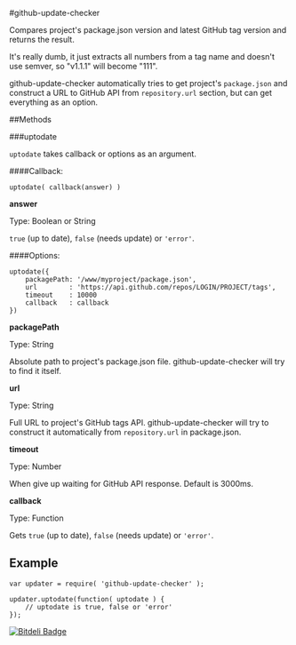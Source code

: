 #github-update-checker

Compares project's package.json version and latest GitHub tag version and returns the result.

It's really dumb, it just extracts all numbers from a tag name and doesn't use semver, so "v1.1.1" will become "111".

github-update-checker automatically tries to get project's `package.json` and construct a URL to GitHub API from `repository.url` section, but can get everything as an option.


##Methods

###uptodate

`uptodate` takes callback or options as an argument.

####Callback:

```
uptodate( callback(answer) )
```

**answer**

Type: Boolean or String

`true` (up to date), `false` (needs update) or `'error'`.


####Options:
```
uptodate({
    packagePath: '/www/myproject/package.json',
    url        : 'https://api.github.com/repos/LOGIN/PROJECT/tags',
    timeout    : 10000
    callback   : callback
})
```

**packagePath**

Type: String

Absolute path to project's package.json file. github-update-checker will try to find it itself.

**url**

Type: String

Full URL to project's GitHub tags API. github-update-checker will try to construct it automatically from `repository.url` in package.json.

**timeout**

Type: Number

When give up waiting for GitHub API response. Default is 3000ms.

**callback**

Type: Function

Gets `true` (up to date), `false` (needs update) or `'error'`.


Example
-------

```
var updater = require( 'github-update-checker' );

updater.uptodate(function( uptodate ) {
    // uptodate is true, false or 'error'
});
```


[![Bitdeli Badge](https://d2weczhvl823v0.cloudfront.net/clexit/github-update-checker/trend.png)](https://bitdeli.com/free "Bitdeli Badge")

